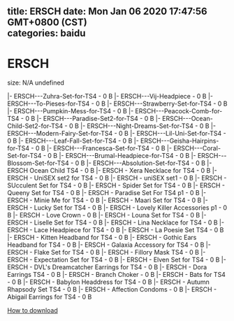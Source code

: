 
title: ERSCH
date: Mon Jan 06 2020 17:47:56 GMT+0800 (CST)    
categories: baidu
---

# ERSCH
size: N/A
 undefined
 
|- ERSCH---Zuhra-Set-for-TS4 - 0 B
|- ERSCH---Vij-Headpiece - 0 B
|- ERSCH---To-Pieses-for-TS4 - 0 B
|- ERSCH---Strawberry-Set-for-TS4 - 0 B
|- ERSCH---Pumpkin-Mess-for-TS4 - 0 B
|- ERSCH---Peacock-Comb-for-TS4 - 0 B
|- ERSCH---Paradise-Set2-for-TS4 - 0 B
|- ERSCH---Ocean-Child-Set2-for-TS4 - 0 B
|- ERSCH---Night-Dreams-Set-for-TS4 - 0 B
|- ERSCH---Modern-Fairy-Set-for-TS4 - 0 B
|- ERSCH---Lil-Uni-Set-for-TS4 - 0 B
|- ERSCH---Leaf-Fall-Set-for-TS4 - 0 B
|- ERSCH---Geisha-Hairpins-for-TS4 - 0 B
|- ERSCH---Francesca-Set-for-TS4 - 0 B
|- ERSCH---Coral-Set-for-TS4 - 0 B
|- ERSCH---Brumal-Headpiece-for-TS4 - 0 B
|- ERSCH---Blossom-Set-for-TS4 - 0 B
|- ERSCH---Absolution-Set-for-TS4 - 0 B
|- ERSCH Ocean Child TS4 - 0 B
|- ERSCH - Xera Necklace for TS4 - 0 B
|- ERSCH - UniSEX set2 for TS4 - 0 B
|- ERSCH - uniSEX set1 - 0 B
|- ERSCH - SUcculent Set for TS4 - 0 B
|- ERSCH - Spider Set for TS4 - 0 B
|- ERSCH - Queeny Set for TS4 - 0 B
|- ERSCH - Paradise Set For TS4 p1 - 0 B
|- ERSCH - Minie Me for TS4 - 0 B
|- ERSCH - Maari Set for TS4 - 0 B
|- ERSCH - Lucky Set for TS4 - 0 B
|- ERSCH - Lovely Killer Accessories p1 - 0 B
|- ERSCH - Love Crown - 0 B
|- ERSCH - Louna Set for TS4 - 0 B
|- ERSCH - Liselle Set for TS4 - 0 B
|- ERSCH - Lina Necklace for TS4 - 0 B
|- ERSCH - Lace Headpiece for TS4 - 0 B
|- ERSCH - La Poesie Set TS4 - 0 B
|- ERSCH - Kitten Headband for TS4 - 0 B
|- ERSCH - Gothic Ears Headband for TS4 - 0 B
|- ERSCH - Galaxia Accessory for TS4 - 0 B
|- ERSCH - Flake Set for TS4 - 0 B
|- ERSCH - Fillory Mask TS4 - 0 B
|- ERSCH - Expectation Set for TS4 - 0 B
|- ERSCH - Elven Set for TS4 - 0 B
|- ERSCH - DVL's Dreamcatcher Earrings for TS4 - 0 B
|- ERSCH - Dora Earrings TS4 - 0 B
|- ERSCH - Branch Choker - 0 B
|- ERSCH - Bats for TS4 - 0 B
|- ERSCH - Babylon Headdress for TS4 - 0 B
|- ERSCH - Autumn Rhapsody Set TS4 - 0 B
|- ERSCH - Affection Condoms - 0 B
|- ERSCH - Abigail Earrings for TS4 - 0 B

[How to download](https://bpcam.bemobtrk.com/go/2ceec3aa-1ca2-46d6-b9ff-aaa5c184517c?jno=726)